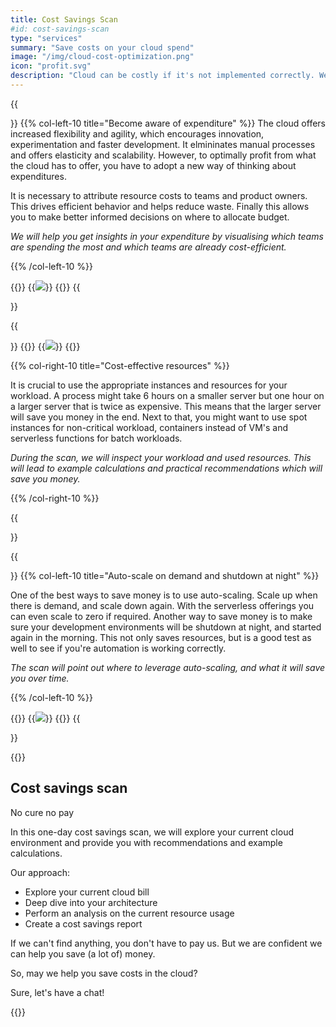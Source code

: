 ```yaml
---
title: Cost Savings Scan
#id: cost-savings-scan
type: "services"
summary: "Save costs on your cloud spend"
image: "/img/cloud-cost-optimization.png"
icon: "profit.svg"
description: "Cloud can be costly if it's not implemented correctly. We can give you insights and discover possibilities for cost saving." 
---
```


{{<section>}}
{{% col-left-10 title="Become aware of expenditure" %}}
The cloud offers increased flexibility and agility, which encourages innovation, experimentation and faster development. It elmininates manual processes and offers elasticity and scalability. However, to optimally profit from what the cloud has to offer, you have to adopt a new way of thinking about expenditures.

It is necessary to attribute resource costs to teams and product owners. This drives efficient behavior and helps reduce waste. Finally this allows you to make better informed decisions on where to allocate budget.

*We will help you get insights in your expenditure by visualising which teams are spending the most and which teams are already cost-efficient.*

{{% /col-left-10 %}}

{{<col-right-2>}}
{{<img class="img-fluid" src="/img/icons/costsavings.svg">}}
{{</col-right-2>}}
{{</section>}}


{{<section>}}
{{<col-left-2>}}
{{<img class="img-fluid" src="/img/icons/consultant.svg">}}
{{</col-left-2>}}

{{% col-right-10 title="Cost-effective resources" %}}

It is crucial to use the appropriate instances and resources for your workload. A process might take 6 hours on a smaller server but one hour on a larger server that is twice as expensive. This means that the larger server will save you money in the end. Next to that, you might want to use spot instances for non-critical workload, containers instead of VM's and serverless functions for batch workloads.

*During the scan, we will inspect your workload and used resources. This will lead to example calculations and practical recommendations which will save you money.*

{{% /col-right-10 %}}

{{</section>}}

{{<section>}}
{{% col-left-10 title="Auto-scale on demand and shutdown at night" %}}

One of the best ways to save money is to use auto-scaling. Scale up when there is demand, and scale down again. With the serverless offerings you can even scale to zero if required. Another way to save money is to make sure your development environments will be shutdown at night, and started again in the morning. This not only saves resources, but is a good test as well to see if you're automation is working correctly.

*The scan will point out where to leverage auto-scaling, and what it will save you over time.*

{{% /col-left-10 %}}

{{<col-right-2>}}
{{<img class="img-fluid" src="/img/icons/consultant.svg">}}
{{</col-right-2>}}
{{</section>}}

{{<raw>}}

<section class="mt-lg-5 bg-diagonal">
  <div class="container text-center text-lg-start mt-5">
    <div class="row align-items-center text-center">
      <div class="col-lg-8 mx-auto">
        <h2>Cost savings scan</h2>
        <p class="lead divider-subtitle mt-2 text-muted">No cure no pay</p>
      </div>
    </div>
    <div class="row">
      <div class="col-lg-10 mx-auto">
        <div class="lead divider-subtitle mt-2">
        <p>
        In this one-day cost savings scan, we will explore your current cloud environment and provide you with recommendations and example calculations. </p>
        <p>Our approach:</p>
        <ul>
        <li>Explore your current cloud bill</li>
        <li>Deep dive into your architecture</li>
        <li>Perform an analysis on the current resource usage</li>
        <li>Create a cost savings report</li>
        </ul>
        </p>
        <p>If we can't find anything, you don't have to pay us. But we are confident we can help you save (a lot of) money.</p>
    </div>
    <div class="row mt-5">
      <div class="col-lg-12 text-center">
        <p class="lead divider-subtitle mt-2">So, may we help you save costs in the cloud?</p>
      </div>
      <div class="mx-auto text-center">
        <a class="btn btn-warning mt-lg-2" id="book" onclick="showZoomSidebar()">Sure, let's have a chat!</a>
        </a>
      </div>
    </div>
  </div>
  </div>
</section>

{{</raw>}}